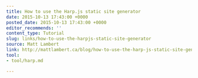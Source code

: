 ```yaml
---
title: How to use the Harp.js static site generator
date: 2015-10-13 17:43:00 +0000
posted_date: 2015-10-13 17:43:00 +0000
editor_recommends: ''
content_type: Tutorial
slug: links/how-to-use-the-harpjs-static-site-generator
source: Matt Lambert
link: http://mattlambert.ca/blog/how-to-use-the-harp-js-static-site-generator/
tool:
- tool/harp.md

---
```


